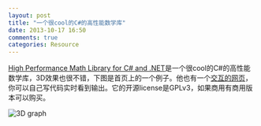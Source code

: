 ```yaml
---
layout: post
title: "一个很cool的C#的高性能数学库"
date: 2013-10-17 16:50
comments: true
categories: Resource
---
```


[High Performance Math Library for C# and .NET](http://ilnumerics.net/)是一个很cool的C#的高性能数学库，3D效果也很不错，下图是首页上的一个例子。他也有一个[交互的网页](http://ilnumerics.net/ilnumerics-interactive-web-component.html)，你可以自己写代码实时看到输出。它的开源license是GPLv3，如果商用有商用版本可以购买。


![3D graph](http://ilnumerics.net/ilcf/ce/1dc4/out.png)